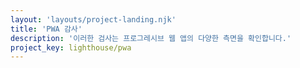 ```yaml
---
layout: 'layouts/project-landing.njk'
title: 'PWA 감사'
description: '이러한 검사는 프로그레시브 웹 앱의 다양한 측면을 확인합니다.'
project_key: lighthouse/pwa
---
```

